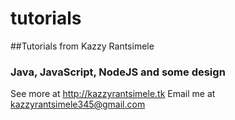 # tutorials
##Tutorials from Kazzy Rantsimele
### Java, JavaScript, NodeJS and some design
See more at http://kazzyrantsimele.tk
Email me at kazzyrantsimele345@gmail.com
